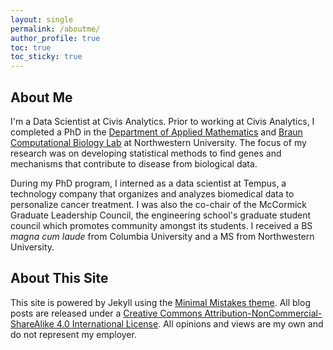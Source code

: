 ```yaml
---
layout: single
permalink: /aboutme/
author_profile: true
toc: true
toc_sticky: true
---
```


## About Me

I'm a Data Scientist at Civis Analytics. Prior to working at Civis Analytics, I completed a
PhD in the [Department of Applied Mathematics](https://www.mccormick.northwestern.edu/applied-math/) and 
[Braun Computational Biology Lab](https://www.feinberg.northwestern.edu/faculty-profiles/az/profile.html?xid=23119) at Northwestern University. The focus of my research
was on developing statistical methods to find genes and mechanisms
that contribute to disease from biological data. 

During my PhD program, I interned as a data scientist at Tempus, a technology
company that organizes and analyzes biomedical data to personalize cancer
treatment. I was also the co-chair of the McCormick Graduate Leadership Council,
the engineering school's graduate student council which promotes community
amongst its students. I received a BS *magna cum laude* from Columbia University 
and a MS from Northwestern University. 


## About This Site

This site is powered by Jekyll using the 
[Minimal Mistakes theme](https://mmistakes.github.io/minimal-mistakes/). All blog posts are
released under a 
[Creative Commons Attribution-NonCommercial-ShareAlike 4.0 International License](https://creativecommons.org/licenses/by-nc-sa/4.0/). All
opinions and views are my own and do not represent my employer.








